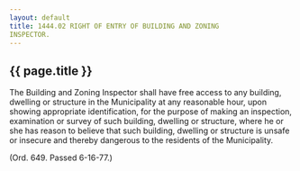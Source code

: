 ```yaml
---
layout: default 
title: 1444.02 RIGHT OF ENTRY OF BUILDING AND ZONING
INSPECTOR.
---
```


{{ page.title }}
----------------

The Building and Zoning Inspector shall have free access to any
building, dwelling or structure in the Municipality at any reasonable
hour, upon showing appropriate identification, for the purpose of making
an inspection, examination or survey of such building, dwelling or
structure, where he or she has reason to believe that such building,
dwelling or structure is unsafe or insecure and thereby dangerous to the
residents of the Municipality.

(Ord. 649. Passed 6-16-77.)
